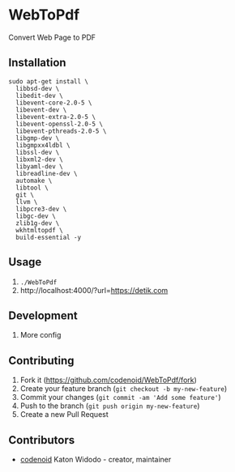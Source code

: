 # WebToPdf

Convert Web Page to PDF

## Installation

```
sudo apt-get install \
  libbsd-dev \
  libedit-dev \
  libevent-core-2.0-5 \
  libevent-dev \
  libevent-extra-2.0-5 \
  libevent-openssl-2.0-5 \
  libevent-pthreads-2.0-5 \
  libgmp-dev \
  libgmpxx4ldbl \
  libssl-dev \
  libxml2-dev \
  libyaml-dev \
  libreadline-dev \
  automake \
  libtool \
  git \
  llvm \
  libpcre3-dev \
  libgc-dev \
  zlib1g-dev \
  wkhtmltopdf \
  build-essential -y

```

## Usage

1. `./WebToPdf`
2. http://localhost:4000/?url=https://detik.com

## Development

1. More config

## Contributing

1. Fork it (<https://github.com/codenoid/WebToPdf/fork>)
2. Create your feature branch (`git checkout -b my-new-feature`)
3. Commit your changes (`git commit -am 'Add some feature'`)
4. Push to the branch (`git push origin my-new-feature`)
5. Create a new Pull Request

## Contributors

- [codenoid](https://github.com/codenoid) Katon Widodo - creator, maintainer
